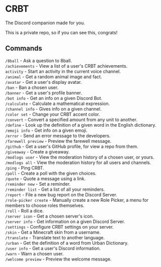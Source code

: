 # CRBT
The Discord companion made for you. 

This is a private repo, so if you can see this, congrats!

## Commands
`/8ball` - Ask a question to 8ball.\
`/achievements` - View a list of a user's CRBT achievements.\
`activity` -  Start an activity in the current voice channel.\
`/animal` - Get a random animal image and fact.\
`/avatar` - Get a user's display avatar.\
`/ban` - Ban a chosen user.\
`/banner` - Get a user's profile banner.\
`/bot info` - Get an info on a given Discord Bot.\
`/calculate` - Calculate a mathematical expression.\
`/channel info` - Gives info on a given channel.\
`/color set` - Change your CRBT accent color.\
`/convert` - Convert a specified amount from any unit to another.\
`/define` - Look up the definition of a given word in the English dictionary.\
`/emoji info` - Get info on a given emoji.\
`/error` - Send an error message to the developers.\
`/farewell preview` - Preview the farewell message.\
`/github` - Get a user's GitHub profile, for view a repo from them.\
`/giveaway` - Create a giveaway.\
`/modlogs user` - View the moderation history of a chosen user, or yours.\
`/modlogs all` - View the moderation history for all users and channels.\
`/ping` - Ping CRBT. \
`/poll` - Create a poll with the given choices.\
`/quote` - Quote a message using a link.\
`/reminder new` - Set a reminder.\
`/reminder list` - Get a list of all your reminders.\
`/report` - File a new bug report on the Discord Server.\
`/role-picker create` - Manually create a new Role Picker, a menu for members to choose roles themselves.\
`/roll` - Roll a dice.\
`/server icon` - Get a chosen server's icon.\
`/server info` - Get information on a given Discord Server.\
`/settings` - Configure CRBT settings on your server.\
`/skin` - Get a Minecraft skin from a username.\
`/translate` - Translate text to another language.\
`/urban` - Get the definition of a word from Urban Dictionary.\
`/user info` - Get a user's Discord information.\
`/warn` - Warn a chosen user.\
`/welcome preview` - Preview the welcome message.
